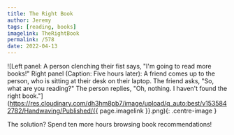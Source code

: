```yaml
---
title: The Right Book
author: Jeremy
tags: [reading, books]
imagelink: TheRightBook
permalink: /578
date: 2022-04-13
---
```


![Left panel: A person clenching their fist says, "I'm going to read more books!" Right panel (Caption: Five hours later): A friend comes up to the person, who is sitting at their desk on their laptop. The friend asks, "So, what are you reading?" The person replies, "Oh, nothing. I haven't found the right book."](https://res.cloudinary.com/dh3hm8pb7/image/upload/q_auto:best/v1535842782/Handwaving/Published/{{ page.imagelink }}.png){: .centre-image }

The solution? Spend ten more hours browsing book recommendations!

